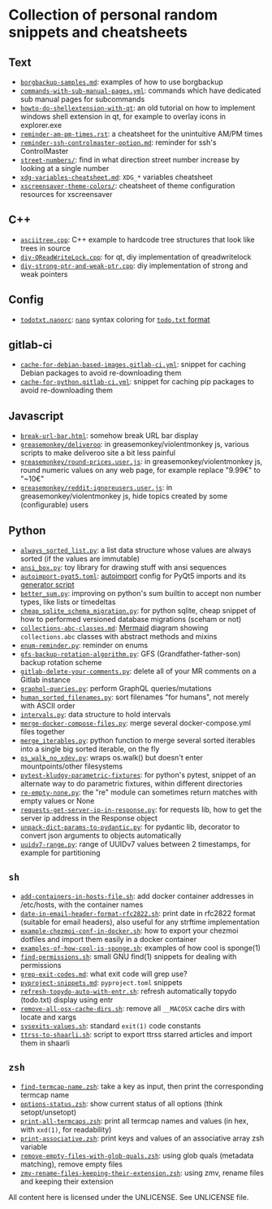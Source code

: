 # Collection of personal random snippets and cheatsheets

## Text
- [`borgbackup-samples.md`](text/borgbackup-samples.md): examples of how to use borgbackup
- [`commands-with-sub-manual-pages.yml`](commands-with-sub-manual-pages.yml): commands which have dedicated sub manual pages for subcommands
- [`howto-do-shellextension-with-qt`](text/howto-do-shellextension-with-qt): an old tutorial on how to implement windows shell extension in qt, for example to overlay icons in explorer.exe
- [`reminder-am-pm-times.rst`](text/reminder-am-pm-times.rst): a cheatsheet for the unintuitive AM/PM times
- [`reminder-ssh-controlmaster-option.md`](text/reminder-ssh-controlmaster-option.md): reminder for ssh's ControlMaster
- [`street-numbers/`](text/street-numbers/): find in what direction street number increase by looking at a single number
- [`xdg-variables-cheatsheet.md`](text/xdg-variables-cheatsheet.md): `XDG_*` variables cheatsheet
- [`xscreensaver-theme-colors/`](text/xscreensaver-theme-colors/): cheatsheet of theme configuration resources for xscreensaver

## C++
- [`asciitree.cpp`](cpp/asciitree.cpp): C++ example to hardcode tree structures that look like trees in source
- [`diy-QReadWriteLock.cpp`](cpp/diy-QReadWriteLock.cpp): for qt, diy implementation of qreadwritelock
- [`diy-strong-ptr-and-weak-ptr.cpp`](cpp/diy-strong-ptr-and-weak-ptr.cpp): diy implementation of strong and weak pointers

## Config
- [`todotxt.nanorc`](dotfiles/todotxt.nanorc): [`nano`](https://www.nano-editor.org/) syntax coloring for [`todo.txt` format](http://todotxt.org/)

## gitlab-ci
- [`cache-for-debian-based-images.gitlab-ci.yml`](gitlab/cache-for-debian-based-images.gitlab-ci.yml): snippet for caching Debian packages to avoid re-downloading them
- [`cache-for-python.gitlab-ci.yml`](gitlab/cache-for-python.gitlab-ci.yml): snippet for caching pip packages to avoid re-downloading them

## Javascript
- [`break-url-bar.html`](javascript/break-url-bar.html): somehow break URL bar display
- [`greasemonkey/deliveroo`](javascript/greasemonkey/deliveroo): in greasemonkey/violentmonkey js, various scripts to make deliveroo site a bit less painful
- [`greasemonkey/round-prices.user.js`](javascript/greasemonkey/round-prices.user.js): in greasemonkey/violentmonkey js, round numeric values on any web page, for example replace "9.99€" to "~10€"
- [`greasemonkey/reddit-ignoreusers.user.js`](javascript/greasemonkey/reddit-ignoreusers.user.js): in greasemonkey/violentmonkey js, hide topics created by some (configurable) users

## Python
- [`always_sorted_list.py`](python/sorted_list.py): a list data structure whose values are always sorted (if the values are immutable)
- [`ansi_box.py`](python/ansi_box.py): toy library for drawing stuff with ansi sequences
- [`autoimport-pyqt5.toml`](python/autoimport-pyqt5.toml): [autoimport](https://lyz-code.github.io/autoimport/) config for PyQt5 imports and its [generator script](python/autoimport-pyqt5-config-generator.py)
- [`better_sum.py`](python/better_sum.py): improving on python's sum builtin to accept non number types, like lists or timedeltas
- [`cheap_sqlite_schema_migration.py`](python/cheap_sqlite_schema_migration.py): for python sqlite, cheap snippet of how to performed versioned database migrations (sceham or not)
- [`collections-abc-classes.md`](python/collections-abc-classes.md): [Mermaid](https://mermaid.js.org/) diagram showing `collections.abc` classes with abstract methods and mixins
- [`enum-reminder.py`](python/enum-reminder.py): reminder on enums
- [`gfs-backup-rotation-algorithm.py`](python/gfs-backup-rotation-algorithm.py): GFS (Grandfather-father-son) backup rotation scheme
- [`gitlab-delete-your-comments.py`](python/gitlab-delete-your-comments.py): delete all of your MR comments on a Gitlab instance
- [`graphql-queries.py`](python/graphql-queries.py): perform GraphQL queries/mutations
- [`human_sorted_filenames.py`](python/sorted_filenames.py): sort filenames "for humans", not merely with ASCII order
- [`intervals.py`](python/intervals.py): data structure to hold intervals
- [`merge-docker-compose-files.py`](python/merge-docker-compose-files.py): merge several docker-compose.yml files together
- [`merge_iterables.py`](python/merge_iterables.py): python function to merge several sorted iterables into a single big sorted iterable, on the fly
- [`os_walk_no_xdev.py`](python/os_walk_no_xdev.py): wraps os.walk() but doesn't enter mountpoints/other filesystems
- [`pytest-kludgy-parametric-fixtures`](python/pytest-kludgy-parametric-fixtures): for python's pytest, snippet of an alternate way to do parametric fixtures, within different directories
- [`re-empty-none.py`](python/re-empty-none.py): the "re" module can sometimes return matches with empty values or None
- [`requests-get-server-ip-in-response.py`](python/requests-get-server-ip-in-response.py): for requests lib, how to get the server ip address in the Response object
- [`unpack-dict-params-to-pydantic.py`](python/unpack-dict-params-to-pydantic.py): for pydantic lib, decorator to convert json arguments to objects automatically
- [`uuidv7-range.py`](python/uuidv7-range.py): range of UUIDv7 values between 2 timestamps, for example for partitioning

## `sh`
- [`add-containers-in-hosts-file.sh`](sh/add-containers-in-hosts-file.sh): add docker container addresses in /etc/hosts, with the container names
- [`date-in-email-header-format-rfc2822.sh`](sh/date-in-email-header-format-rfc2822.sh): print date in rfc2822 format (suitable for email headers), also useful for any strftime implementation
- [`example-chezmoi-conf-in-docker.sh`](sh/example-chezmoi-conf-in-docker.sh): how to export your chezmoi dotfiles and import them easily in a docker container
- [`examples-of-how-cool-is-sponge.sh`](sh/examples-of-how-cool-is-sponge.sh): examples of how cool is sponge(1)
- [`find-permissions.sh`](sh/find-permissions.sh): small GNU find(1) snippets for dealing with permissions
- [`grep-exit-codes.md`](sh/grep-exit-codes.md): what exit code will grep use?
- [`pyproject-snippets.md`](python/pyproject-snippets.md): `pyproject.toml` snippets
- [`refresh-topydo-auto-with-entr.sh`](sh/refresh-topydo-auto-with-entr.sh): refresh automatically topydo (todo.txt) display using entr
- [`remove-all-osx-cache-dirs.sh`](sh/remove-all-osx-cache-dirs.sh): remove all `__MACOSX` cache dirs with locate and xargs
- [`sysexits-values.sh`](sh/sysexits-values.sh): standard `exit(1)` code constants
- [`ttrss-to-shaarli.sh`](sh/ttrss-to-shaarli.sh): script to export ttrss starred articles and import them in shaarli

## `zsh`
- [`find-termcap-name.zsh`](zsh/find-termcap-name.zsh): take a key as input, then print the corresponding termcap name
- [`options-status.zsh`](zsh/options-status.zsh): show current status of all options (think setopt/unsetopt)
- [`print-all-termcaps.zsh`](zsh/print-all-termcaps.zsh): print all termcap names and values (in hex, with `xxd(1)`, for readability)
- [`print-associative.zsh`](zsh/print-associative.zsh): print keys and values of an associative array zsh variable
- [`remove-empty-files-with-glob-quals.zsh`](zsh/remove-empty-files-with-glob-quals.zsh): using glob quals (metadata matching), remove empty files
- [`zmv-rename-files-keeping-their-extension.zsh`](zsh/zmv-rename-files-keeping-their-extension.zsh): using zmv, rename files and keeping their extension


All content here is licensed under the UNLICENSE. See UNLICENSE file.
